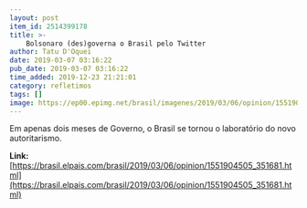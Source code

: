 ```yaml
---
layout: post
item_id: 2514399178
title: >-
    Bolsonaro (des)governa o Brasil pelo Twitter
author: Tatu D'Oquei
date: 2019-03-07 03:16:22
pub_date: 2019-03-07 03:16:22
time_added: 2019-12-23 21:21:01
category: refletimos
tags: []
image: https://ep00.epimg.net/brasil/imagenes/2019/03/06/opinion/1551904505_351681_1551913385_rrss_normal.jpg
---
```


Em apenas dois meses de Governo, o Brasil se tornou o laboratório do novo autoritarismo.

**Link:** [https://brasil.elpais.com/brasil/2019/03/06/opinion/1551904505_351681.html](https://brasil.elpais.com/brasil/2019/03/06/opinion/1551904505_351681.html)

